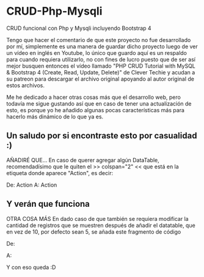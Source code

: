 # CRUD-Php-Mysqli
CRUD funcional con Php y Mysqli incluyendo Bootstrap 4

Tengo que hacer el comentario de que este proyecto no fue desarrollado por mí, simplemente es una manera de guardar dicho proyecto luego de ver un vídeo en inglés en Youtube, 
lo único que guardo aquí es un respaldo para cuando requiera utilizarlo, no con fines de lucro puesto que de ser así mejor busquen entonces el vídeo llamado
"PHP CRUD Tutorial with MySQL & Bootstrap 4 (Create, Read, Update, Delete)" de Clever Techie y acudan a su patreon para descargar el archivo original apoyando al autor original
de estos archivos.

Me he dedicado a hacer otras cosas más que el desarrollo web, pero todavía me sigue gustando así que en caso de tener una actualización de esto, es porque yo he añadido algunas
pocas características más para hacerlo más dinámico de lo que ya es.

Un saludo por si encontraste esto por casualidad :)
---------------
AÑADIRÉ QUE...
En caso de querer agregar algún DataTable, recomendadísimo que le quiten el >> colspan="2" << que está en la etiqueta <th></th> donde aparece "Action", es decir:

De: <th colspan="2">Action</th>
A: <th>Action</th>

Y verán que funciona
---------------
OTRA COSA MÁS
En dado caso de que también se requiera modificar la cantidad de registros que se muestren después de añadir el datatable, que en vez de 10, por defecto sean 5, se añada este fragmento de código

De: 
<script>
  $(document).ready(function(){
    $(¿#nombredelatabla').DataTable();
  } );
</script>

A:
<script>
  $(document).ready(function(){
    $('#nombredelatabla').DataTable();
  } );
  
  var table = $('#nombredelatabla').DataTable({
    pageLength: 5,
    lengthMenu: [[5,10,20,-1], [5,10,20, 'All']]
  });
</script>

Y con eso queda :D
